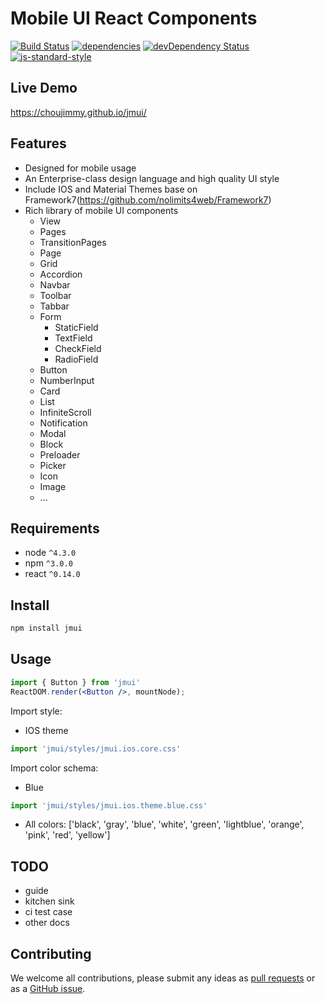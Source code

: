 Mobile UI React Components
==========================

[![Build Status](https://travis-ci.org/choujimmy/jmui.svg?branch=master)](https://travis-ci.org/choujimmy/jmui?branch=master)
[![dependencies](https://david-dm.org/choujimmy/jmui.svg)](https://david-dm.org/choujimmy/jmui)
[![devDependency Status](https://david-dm.org/choujimmy/jmui/dev-status.svg)](https://david-dm.org/choujimmy/jmui#info=devDependencies)
[![js-standard-style](https://img.shields.io/badge/code%20style-standard-brightgreen.svg)](http://standardjs.com/)

Live Demo
---------

https://choujimmy.github.io/jmui/

Features
--------

* Designed for mobile usage
* An Enterprise-class design language and high quality UI style
* Include IOS and Material Themes base on Framework7(https://github.com/nolimits4web/Framework7)
* Rich library of mobile UI components
  * View
  * Pages
  * TransitionPages
  * Page
  * Grid
  * Accordion
  * Navbar
  * Toolbar
  * Tabbar
  * Form
    * StaticField
    * TextField
    * CheckField
    * RadioField
  * Button
  * NumberInput
  * Card
  * List
  * InfiniteScroll
  * Notification
  * Modal
  * Block
  * Preloader
  * Picker
  * Icon
  * Image
  * ...

Requirements
------------

* node `^4.3.0`
* npm `^3.0.0`
* react `^0.14.0`

Install
-------

```bash
npm install jmui
```

Usage
-----

```jsx
import { Button } from 'jmui'
ReactDOM.render(<Button />, mountNode);
```

Import style:

- IOS theme

```jsx
import 'jmui/styles/jmui.ios.core.css'
```

Import color schema:

- Blue

```jsx
import 'jmui/styles/jmui.ios.theme.blue.css'
```

- All colors: ['black', 'gray', 'blue', 'white', 'green', 'lightblue', 'orange', 'pink', 'red', 'yellow']

TODO
----

* guide
* kitchen sink
* ci test case
* other docs

Contributing
------------

We welcome all contributions, please submit any ideas as [pull requests](https://github.com/choujimmy/jmui/pulls) or as a [GitHub issue](https://github.com/choujimmy/jmui/issues).
